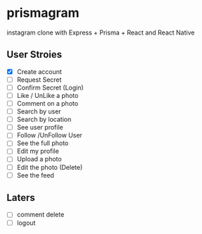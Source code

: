 # prismagram
instagram clone with Express + Prisma + React and React Native


## User Stroies

- [x] Create account
- [ ] Request Secret
- [ ] Confirm Secret (Login)
- [ ] Like / UnLike a photo
- [ ] Comment on a photo
- [ ] Search by user
- [ ] Search by location
- [ ] See user profile
- [ ] Follow /UnFollow User
- [ ] See the full photo
- [ ] Edit my profile
- [ ] Upload a photo
- [ ] Edit the photo (Delete)
- [ ] See the feed

## Laters
- [ ] comment delete
- [ ] logout